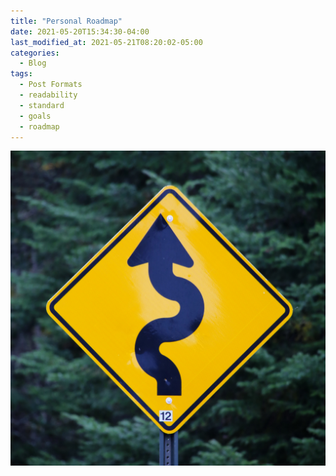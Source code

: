 ```yaml
---
title: "Personal Roadmap"
date: 2021-05-20T15:34:30-04:00
last_modified_at: 2021-05-21T08:20:02-05:00
categories:
  - Blog
tags:
  - Post Formats
  - readability
  - standard
  - goals
  - roadmap
---
```


![Roadmap](/assets/images/mark-konig-ECGv8s2IPG0-unsplash.jpg "Roadmap")
